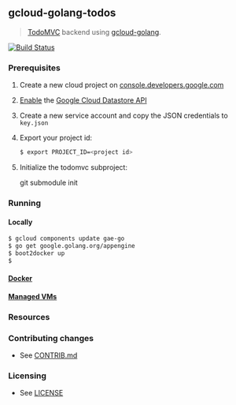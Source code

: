 ## gcloud-golang-todos

> [TodoMVC](http://todomvc.com) backend using [gcloud-golang](//github.com/GoogleCloudPlatform/gcloud-golang).

[![Build Status](https://travis-ci.org/GoogleCloudPlatform/gcloud-golang-todos.svg?branch=master)](https://travis-ci.org/GoogleCloudPlatform/gcloud-golang-todos)


### Prerequisites

1. Create a new cloud project on [console.developers.google.com](http://console.developers.google.com)
2. [Enable](https://console.developers.google.com/flows/enableapi?apiid=datastore) the [Google Cloud Datastore API](https://developers.google.com/datastore)
3. Create a new service account and copy the JSON credentials to `key.json`
4. Export your project id:

    ```sh
    $ export PROJECT_ID=<project id>
    ```
5. Initialize the todomvc subproject:

	git submodule init


### Running


#### Locally

```sh
$ gcloud components update gae-go
$ go get google.golang.org/appengine
$ boot2docker up
$
```


#### [Docker](https://docker.com)


#### [Managed VMs](https://developers.google.com/appengine/docs/managed-vms/)


### Resources


### Contributing changes

* See [CONTRIB.md](CONTRIB.md)


### Licensing

* See [LICENSE](LICENSE)

